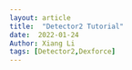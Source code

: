 ```yaml
---
layout: article
title:  "Detector2 Tutorial"
date:  2022-01-24
Author: Xiang Li
tags: [Detector2,Dexforce]
---
```


# 

<!--more-->